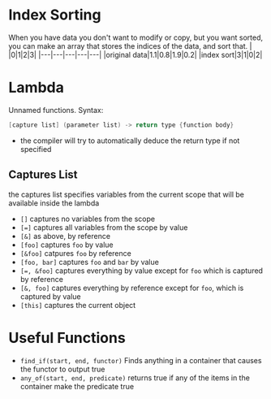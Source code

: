 # Index Sorting
When you have data you don't want to modify or copy, but you want sorted, you can make an array that stores the indices of the data, and sort that.
| |0|1|2|3|
|---|---|---|---|---|
|original data|1.1|0.8|1.9|0.2|
|index sort|3|1|0|2|

# Lambda
Unnamed functions. Syntax:
```cpp
[capture list] (parameter list) -> return type {function body}
```
- the compiler will try to automatically deduce the return type if not specified
## Captures List
the captures list specifies variables from the current scope that will be available inside the lambda
- `[]` captures no variables from the scope
- `[=]` captures all variables from the scope by value
- `[&]` as above, by reference
- `[foo]` captures `foo` by value
- `[&foo]` catpures `foo` by reference
- `[foo, bar]` captures `foo` and `bar` by value
- `[=, &foo]` captures everything by value except for `foo` which is captured by reference
- `[&, foo]` captures everything by reference except for `foo`, which is captured by value
- `[this]` captures the current object
# Useful Functions
- `find_if(start, end, functor)` Finds anything in a container that causes the functor to output true
- `any_of(start, end, predicate)` returns true if any of the items in the container make the predicate true